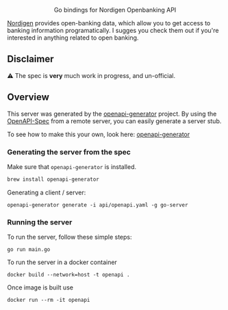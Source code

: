 <p align="center">
   Go bindings for Nordigen Openbanking API
 </p>

[Nordigen](http://nordigen.com) provides open-banking data, which allow you to get access to banking information programatically. I sugges you check them out if you're interested in anything related to open banking.

## Disclaimer

⚠️ The spec is __very__ much work in progress, and un-official.

## Overview

This server was generated by the [openapi-generator](https://openapi-generator.tech) project.
By using the [OpenAPI-Spec](https://github.com/OAI/OpenAPI-Specification) from a remote server, you can easily generate a server stub.

To see how to make this your own, look here: [openapi-generator](https://openapi-generator.tech)

### Generating the server from the spec

Make sure that `openapi-generator` is installed.

 ```sh
 brew install openapi-generator
 ```

Generating a client / server:

 ```shell
 openapi-generator generate -i api/openapi.yaml -g go-server
 ```

### Running the server
To run the server, follow these simple steps:

 ```
 go run main.go
 ```

To run the server in a docker container
 ```
 docker build --network=host -t openapi .
 ```

Once image is built use
 ```
 docker run --rm -it openapi
 ```